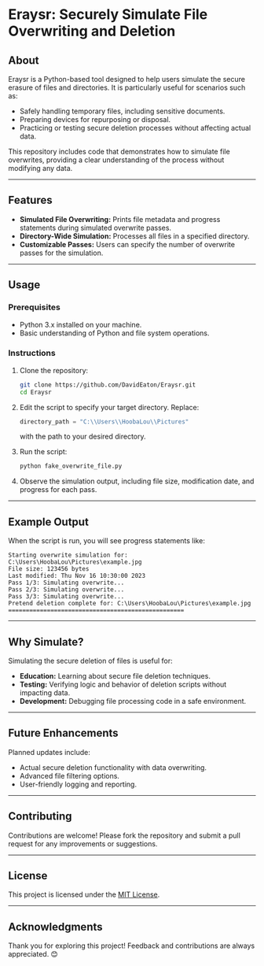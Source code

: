 # Eraysr: Securely Simulate File Overwriting and Deletion

## **About**
Eraysr is a Python-based tool designed to help users simulate the secure erasure of files and directories. It is particularly useful for scenarios such as:
- Safely handling temporary files, including sensitive documents.
- Preparing devices for repurposing or disposal.
- Practicing or testing secure deletion processes without affecting actual data.

This repository includes code that demonstrates how to simulate file overwrites, providing a clear understanding of the process without modifying any data.

---

## **Features**
- **Simulated File Overwriting:** Prints file metadata and progress statements during simulated overwrite passes.
- **Directory-Wide Simulation:** Processes all files in a specified directory.
- **Customizable Passes:** Users can specify the number of overwrite passes for the simulation.

---

## **Usage**

### **Prerequisites**
- Python 3.x installed on your machine.
- Basic understanding of Python and file system operations.

### **Instructions**
1. Clone the repository:
   ```bash
   git clone https://github.com/DavidEaton/Eraysr.git
   cd Eraysr
   ```

2. Edit the script to specify your target directory. Replace:
   ```python
   directory_path = "C:\\Users\\HoobaLou\\Pictures"
   ```
   with the path to your desired directory.

3. Run the script:
   ```bash
   python fake_overwrite_file.py
   ```

4. Observe the simulation output, including file size, modification date, and progress for each pass.

---

## **Example Output**
When the script is run, you will see progress statements like:
```
Starting overwrite simulation for: C:\Users\HoobaLou\Pictures\example.jpg
File size: 123456 bytes
Last modified: Thu Nov 16 10:30:00 2023
Pass 1/3: Simulating overwrite...
Pass 2/3: Simulating overwrite...
Pass 3/3: Simulating overwrite...
Pretend deletion complete for: C:\Users\HoobaLou\Pictures\example.jpg
==================================================
```

---

## **Why Simulate?**
Simulating the secure deletion of files is useful for:
- **Education:** Learning about secure file deletion techniques.
- **Testing:** Verifying logic and behavior of deletion scripts without impacting data.
- **Development:** Debugging file processing code in a safe environment.

---

## **Future Enhancements**
Planned updates include:
- Actual secure deletion functionality with data overwriting.
- Advanced file filtering options.
- User-friendly logging and reporting.

---

## **Contributing**
Contributions are welcome! Please fork the repository and submit a pull request for any improvements or suggestions.

---

## **License**
This project is licensed under the [MIT License](LICENSE).

---

## **Acknowledgments**
Thank you for exploring this project! Feedback and contributions are always appreciated. 😊
